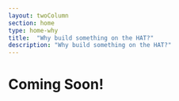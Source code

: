 ```yaml
---
layout: twoColumn
section: home
type: home-why
title:  "Why build something on the HAT?"
description: "Why build something on the HAT?"
---
```


# Coming Soon!
